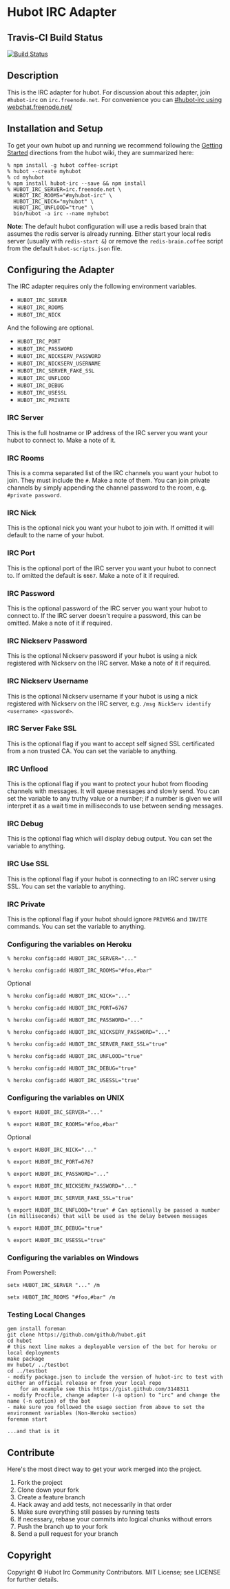 # Hubot IRC Adapter

## Travis-CI Build Status

[![Build Status](https://travis-ci.org/nandub/hubot-irc.png?branch=master)](https://travis-ci.org/nandub/hubot-irc)

## Description

This is the IRC adapter for hubot.  For discussion about this adapter, join `#hubot-irc` on `irc.freenode.net`.  For convenience you can [#hubot-irc using webchat.freenode.net/](http://webchat.freenode.net/?channels=hubot-irc&uio=d4)

## Installation and Setup

To get your own hubot up and running we recommend following the [Getting Started](https://github.com/github/hubot/tree/master/docs) directions from the hubot wiki, they are summarized here:

    % npm install -g hubot coffee-script
    % hubot --create myhubot
    % cd myhubot
    % npm install hubot-irc --save && npm install
    % HUBOT_IRC_SERVER=irc.freenode.net \
      HUBOT_IRC_ROOMS="#myhubot-irc" \
      HUBOT_IRC_NICK="myhubot" \
      HUBOT_IRC_UNFLOOD="true" \
      bin/hubot -a irc --name myhubot

**Note**: The default hubot configuration will use a redis based brain that assumes the redis server is already running.  Either start your local redis server (usually with `redis-start &`) or remove the `redis-brain.coffee` script from the default `hubot-scripts.json` file.

## Configuring the Adapter

The IRC adapter requires only the following environment variables.

* `HUBOT_IRC_SERVER`
* `HUBOT_IRC_ROOMS`
* `HUBOT_IRC_NICK`

And the following are optional.

* `HUBOT_IRC_PORT`
* `HUBOT_IRC_PASSWORD`
* `HUBOT_IRC_NICKSERV_PASSWORD`
* `HUBOT_IRC_NICKSERV_USERNAME`
* `HUBOT_IRC_SERVER_FAKE_SSL`
* `HUBOT_IRC_UNFLOOD`
* `HUBOT_IRC_DEBUG`
* `HUBOT_IRC_USESSL`
* `HUBOT_IRC_PRIVATE`

### IRC Server

This is the full hostname or IP address of the IRC server you want your hubot
to connect to. Make a note of it.

### IRC Rooms

This is a comma separated list of the IRC channels you want your hubot to join.
They must include the `#`. Make a note of them. You can join private channels
by simply appending the channel password to the room, e.g. `#private password`.

### IRC Nick

This is the optional nick you want your hubot to join with. If omitted it will
default to the name of your hubot.

### IRC Port

This is the optional port of the IRC server you want your hubot to connect to.
If omitted the default is `6667`. Make a note of it if required.

### IRC Password

This is the optional password of the IRC server you want your hubot to connect
to. If the IRC server doesn't require a password, this can be omitted. Make a
note of it if required.

### IRC Nickserv Password

This is the optional Nickserv password if your hubot is using a nick registered
with Nickserv on the IRC server. Make a note of it if required.

### IRC Nickserv Username

This is the optional Nickserv username if your hubot is using a nick registered
with Nickserv on the IRC server, e.g. `/msg NickServ identify <username> <password>`.

### IRC Server Fake SSL

This is the optional flag if you want to accept self signed SSL certificated
from a non trusted CA. You can set the variable to anything.

### IRC Unflood

This is the optional flag if you want to protect your hubot from flooding
channels with messages. It will queue messages and slowly send. You can set the
variable to any truthy value or a number; if a number is given we will interpret it as
a wait time in milliseconds to use between sending messages.

### IRC Debug

This is the optional flag which will display debug output. You can set the
variable to anything.

### IRC Use SSL

This is the optional flag if your hubot is connecting to an IRC server using
SSL. You can set the variable to anything.

### IRC Private

This is the optional flag if your hubot should ignore `PRIVMSG` and `INVITE`
commands. You can set the variable to anything.

### Configuring the variables on Heroku

    % heroku config:add HUBOT_IRC_SERVER="..."

    % heroku config:add HUBOT_IRC_ROOMS="#foo,#bar"

Optional

    % heroku config:add HUBOT_IRC_NICK="..."

    % heroku config:add HUBOT_IRC_PORT=6767

    % heroku config:add HUBOT_IRC_PASSWORD="..."

    % heroku config:add HUBOT_IRC_NICKSERV_PASSWORD="..."

    % heroku config:add HUBOT_IRC_SERVER_FAKE_SSL="true"

    % heroku config:add HUBOT_IRC_UNFLOOD="true"

    % heroku config:add HUBOT_IRC_DEBUG="true"

    % heroku config:add HUBOT_IRC_USESSL="true"

### Configuring the variables on UNIX

    % export HUBOT_IRC_SERVER="..."

    % export HUBOT_IRC_ROOMS="#foo,#bar"

Optional

    % export HUBOT_IRC_NICK="..."

    % export HUBOT_IRC_PORT=6767

    % export HUBOT_IRC_PASSWORD="..."

    % export HUBOT_IRC_NICKSERV_PASSWORD="..."

    % export HUBOT_IRC_SERVER_FAKE_SSL="true"

    % export HUBOT_IRC_UNFLOOD="true" # Can optionally be passed a number (in milliseconds) that will be used as the delay between messages

    % export HUBOT_IRC_DEBUG="true"

    % export HUBOT_IRC_USESSL="true"

### Configuring the variables on Windows

From Powershell:

    setx HUBOT_IRC_SERVER "..." /m

    setx HUBOT_IRC_ROOMS "#foo,#bar" /m
    
### Testing Local Changes

    gem install foreman
    git clone https://github.com/github/hubot.git
    cd hubot
    # this next line makes a deployable version of the bot for heroku or local deployments
    make package 
    mv hubot/ ../testbot
    cd ../testbot
    - modify package.json to include the version of hubot-irc to test with either an official release or from your local repo
        for an example see this https://gist.github.com/3148311
    - modify Procfile, change adapter (-a option) to "irc" and change the name (-n option) of the bot
    - make sure you followed the usage section from above to set the environment variables (Non-Heroku section)
    foreman start
    
    ...and that is it

## Contribute

Here's the most direct way to get your work merged into the project.

1. Fork the project
2. Clone down your fork
3. Create a feature branch
4. Hack away and add tests, not necessarily in that order
5. Make sure everything still passes by running tests
6. If necessary, rebase your commits into logical chunks without errors
7. Push the branch up to your fork
8. Send a pull request for your branch

## Copyright

Copyright &copy; Hubot Irc Community Contributors. MIT License; see LICENSE for further details.

